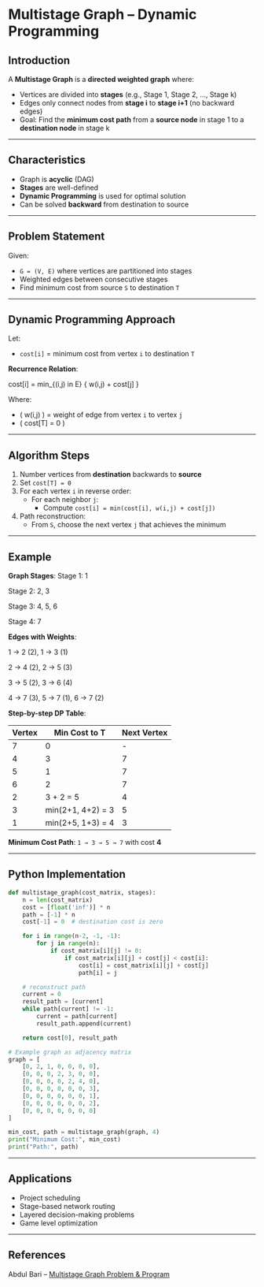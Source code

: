 # Multistage Graph – Dynamic Programming


## Introduction

A **Multistage Graph** is a **directed weighted graph** where:
- Vertices are divided into **stages** (e.g., Stage 1, Stage 2, ..., Stage k)
- Edges only connect nodes from **stage i** to **stage i+1** (no backward edges)
- Goal: Find the **minimum cost path** from a **source node** in stage 1 to a **destination node** in stage k

---

## Characteristics

- Graph is **acyclic** (DAG)
- **Stages** are well-defined
- **Dynamic Programming** is used for optimal solution
- Can be solved **backward** from destination to source

---

## Problem Statement

Given:
- `G = (V, E)` where vertices are partitioned into stages
- Weighted edges between consecutive stages
- Find minimum cost from source `S` to destination `T`

---

## Dynamic Programming Approach

Let:
- `cost[i]` = minimum cost from vertex `i` to destination `T`

**Recurrence Relation**:

cost[i] = min_{(i,j) in E} { w(i,j) + cost[j] }

Where:
- \( w(i,j) \) = weight of edge from vertex `i` to vertex `j`
- \( cost[T] = 0 \)

---

## Algorithm Steps

1. Number vertices from **destination** backwards to **source**
2. Set `cost[T] = 0`
3. For each vertex `i` in reverse order:
   - For each neighbor `j`:
     - Compute `cost[i] = min(cost[i], w(i,j) + cost[j])`
4. Path reconstruction:
   - From `S`, choose the next vertex `j` that achieves the minimum

---

## Example

**Graph Stages**:
Stage 1: 1

Stage 2: 2, 3

Stage 3: 4, 5, 6

Stage 4: 7


**Edges with Weights**:

1 → 2 (2), 1 → 3 (1)

2 → 4 (2), 2 → 5 (3)

3 → 5 (2), 3 → 6 (4)

4 → 7 (3), 5 → 7 (1), 6 → 7 (2)


**Step-by-step DP Table**:

| Vertex | Min Cost to T | Next Vertex |
|--------|--------------|-------------|
| 7      | 0            | -           |
| 4      | 3            | 7           |
| 5      | 1            | 7           |
| 6      | 2            | 7           |
| 2      | 3 + 2 = 5    | 4           |
| 3      | min(2+1, 4+2) = 3 | 5       |
| 1      | min(2+5, 1+3) = 4 | 3       |

**Minimum Cost Path**: `1 → 3 → 5 → 7` with cost **4**

---

## Python Implementation

```python
def multistage_graph(cost_matrix, stages):
    n = len(cost_matrix)
    cost = [float('inf')] * n
    path = [-1] * n
    cost[-1] = 0  # destination cost is zero

    for i in range(n-2, -1, -1):
        for j in range(n):
            if cost_matrix[i][j] != 0:
                if cost_matrix[i][j] + cost[j] < cost[i]:
                    cost[i] = cost_matrix[i][j] + cost[j]
                    path[i] = j

    # reconstruct path
    current = 0
    result_path = [current]
    while path[current] != -1:
        current = path[current]
        result_path.append(current)

    return cost[0], result_path

# Example graph as adjacency matrix
graph = [
    [0, 2, 1, 0, 0, 0, 0],
    [0, 0, 0, 2, 3, 0, 0],
    [0, 0, 0, 0, 2, 4, 0],
    [0, 0, 0, 0, 0, 0, 3],
    [0, 0, 0, 0, 0, 0, 1],
    [0, 0, 0, 0, 0, 0, 2],
    [0, 0, 0, 0, 0, 0, 0]
]

min_cost, path = multistage_graph(graph, 4)
print("Minimum Cost:", min_cost)
print("Path:", path)

```
---

## Applications
- Project scheduling
- Stage-based network routing
- Layered decision-making problems
- Game level optimization

---

## References
Abdul Bari – [Multistage Graph Problem & Program](https://www.youtube.com/watch?v=FcScLYJI42E&list=PLDN4rrl48XKpZkf03iYFl-O29szjTrs_O&index=48&ab_channel=AbdulBari)
